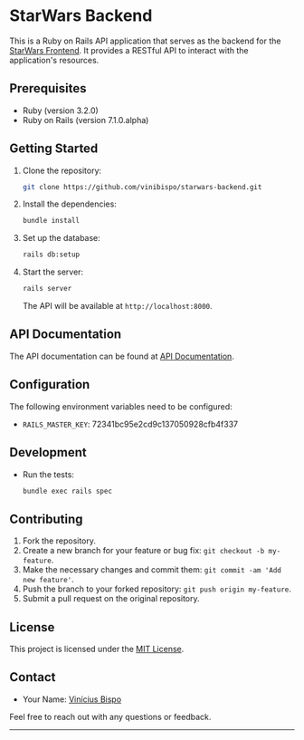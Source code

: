 # StarWars Backend

This is a Ruby on Rails API application that serves as the backend for the [StarWars Frontend](https://github.com/vinibispo/starwars-frontend). It provides a RESTful API to interact with the application's resources.

## Prerequisites

- Ruby (version 3.2.0)
- Ruby on Rails (version 7.1.0.alpha)

## Getting Started

1. Clone the repository:

   ```bash
   git clone https://github.com/vinibispo/starwars-backend.git
   ```

2. Install the dependencies:

   ```bash
   bundle install
   ```

3. Set up the database:

   ```bash
   rails db:setup
   ```

4. Start the server:

   ```bash
   rails server
   ```

   The API will be available at `http://localhost:8000`.

## API Documentation

The API documentation can be found at [API Documentation](DOCUMENTATION.md).

## Configuration

The following environment variables need to be configured:

- `RAILS_MASTER_KEY`: 72341bc95e2cd9c137050928cfb4f337

## Development

- Run the tests:

  ```bash
  bundle exec rails spec
  ```

## Contributing

1. Fork the repository.
2. Create a new branch for your feature or bug fix: `git checkout -b my-feature`.
3. Make the necessary changes and commit them: `git commit -am 'Add new feature'`.
4. Push the branch to your forked repository: `git push origin my-feature`.
5. Submit a pull request on the original repository.

## License

This project is licensed under the [MIT License](LICENSE.md).

## Contact

- Your Name: [Vinícius Bispo](mailto:vini.bispo015@gmail.com)

Feel free to reach out with any questions or feedback.

---

